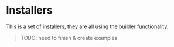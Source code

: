 # Installers

This is a set of installers, they are all using the builder functionality.

> TODO: need to finish & create examples

